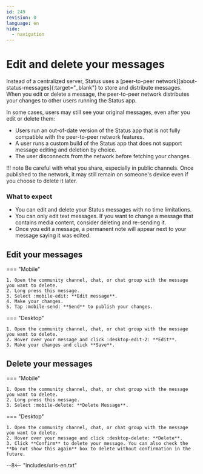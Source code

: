 ```yaml
---
id: 249
revision: 0
language: en
hide:
  - navigation
---
```


# Edit and delete your messages

Instead of a centralized server, Status uses a [peer-to-peer network][about-status-messages]{:target="_blank"} to store and distribute messages. When you edit or delete a message, the peer-to-peer network distributes your changes to other users running the Status app.

In some cases, users may still see your original messages, even after you edit or delete them:

- Users run an out-of-date version of the Status app that is not fully compatible with the peer-to-peer network features.
- A user runs a custom build of the Status app that does not support message editing and deletion by choice.
- The user disconnects from the network before fetching your changes.

!!! note
    Be careful with what you share, especially in public channels. Once published to the network, it may still remain on someone's device even if you choose to delete it later.

### What to expect

- You can edit and delete your Status messages with no time limitations.
- You can only edit text messages. If you want to change a message that contains media content, consider deleting and re-sending it.
- Once you edit a message, a permanent note will appear next to your message saying it was edited.

## Edit your messages

=== "Mobile"

    1. Open the community channel, chat, or chat group with the message you want to delete.
    2. Long press this message.
    3. Select :mobile-edit: **Edit message**.
    4. Make your changes.
    5. Tap :mobile-send: **Send** to publish your changes.

=== "Desktop"

    1. Open the community channel, chat, or chat group with the message you want to delete.
    2. Hover over your message and click :desktop-edit-2: **Edit**.
    3. Make your changes and click **Save**.

## Delete your messages

=== "Mobile"

    1. Open the community channel, chat, or chat group with the message you want to delete.
    2. Long press this message.
    3. Select :mobile-delete: **Delete Message**.

=== "Desktop"

    1. Open the community channel, chat, or chat group with the message you want to delete.
    2. Hover over your message and click :desktop-delete: **Delete**.
    3. Click **Confirm** to delete your message. You can also check the **Do not show this again** box to delete without confirmation in the future.

--8<-- "includes/urls-en.txt"
